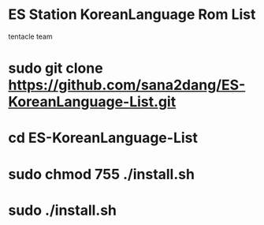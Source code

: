 # ES Station KoreanLanguage Rom List

tentacle team



# sudo git clone https://github.com/sana2dang/ES-KoreanLanguage-List.git 
# cd ES-KoreanLanguage-List
# sudo chmod 755 ./install.sh
# sudo ./install.sh
